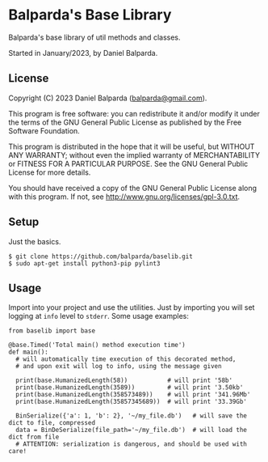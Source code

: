 # Balparda's Base Library

Balparda's base library of util methods and classes.

Started in January/2023, by Daniel Balparda.

## License

Copyright (C) 2023 Daniel Balparda (balparda@gmail.com).

This program is free software: you can redistribute it and/or modify
it under the terms of the GNU General Public License as published by
the Free Software Foundation.

This program is distributed in the hope that it will be useful,
but WITHOUT ANY WARRANTY; without even the implied warranty of
MERCHANTABILITY or FITNESS FOR A PARTICULAR PURPOSE. See the
GNU General Public License for more details.

You should have received a copy of the GNU General Public License
along with this program. If not, see http://www.gnu.org/licenses/gpl-3.0.txt.

## Setup

Just the basics.

```
$ git clone https://github.com/balparda/baselib.git
$ sudo apt-get install python3-pip pylint3
```

## Usage

Import into your project and use the utilities. Just by importing
you will set logging at `info` level to `stderr`. Some usage examples:

```
from baselib import base

@base.Timed('Total main() method execution time')
def main():
  # will automatically time execution of this decorated method,
  # and upon exit will log to info, using the message given

  print(base.HumanizedLength(58))           # will print '58b'
  print(base.HumanizedLength(3589))         # will print '3.50kb'
  print(base.HumanizedLength(358573489))    # will print '341.96Mb'
  print(base.HumanizedLength(35857345689))  # will print '33.39Gb'

  BinSerialize({'a': 1, 'b': 2}, '~/my_file.db')   # will save the dict to file, compressed
  data = BinDeSerialize(file_path='~/my_file.db')  # will load the dict from file
  # ATTENTION: serialization is dangerous, and should be used with care!
```
